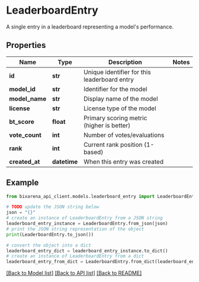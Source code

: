 # LeaderboardEntry

A single entry in a leaderboard representing a model's performance.

## Properties

Name | Type | Description | Notes
------------ | ------------- | ------------- | -------------
**id** | **str** | Unique identifier for this leaderboard entry | 
**model_id** | **str** | Identifier for the model | 
**model_name** | **str** | Display name of the model | 
**license** | **str** | License type of the model | 
**bt_score** | **float** | Primary scoring metric (higher is better) | 
**vote_count** | **int** | Number of votes/evaluations | 
**rank** | **int** | Current rank position (1-based) | 
**created_at** | **datetime** | When this entry was created | 

## Example

```python
from bixarena_api_client.models.leaderboard_entry import LeaderboardEntry

# TODO update the JSON string below
json = "{}"
# create an instance of LeaderboardEntry from a JSON string
leaderboard_entry_instance = LeaderboardEntry.from_json(json)
# print the JSON string representation of the object
print(LeaderboardEntry.to_json())

# convert the object into a dict
leaderboard_entry_dict = leaderboard_entry_instance.to_dict()
# create an instance of LeaderboardEntry from a dict
leaderboard_entry_from_dict = LeaderboardEntry.from_dict(leaderboard_entry_dict)
```
[[Back to Model list]](../README.md#documentation-for-models) [[Back to API list]](../README.md#documentation-for-api-endpoints) [[Back to README]](../README.md)


